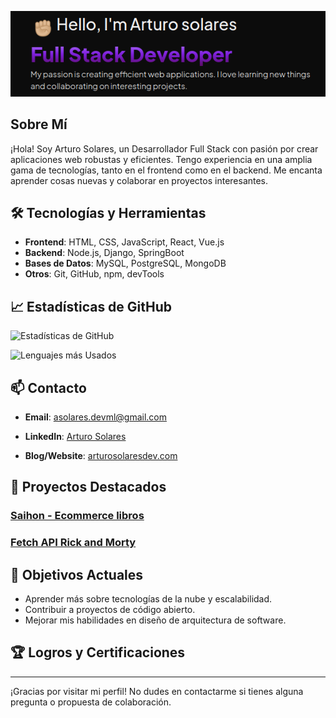 

![Profile Banner](./img/head.png) <!-- Opcional: Añade un enlace a tu imagen de banner -->

## Sobre Mí

¡Hola! Soy Arturo Solares, un Desarrollador Full Stack con pasión por crear aplicaciones web robustas y eficientes. Tengo experiencia en una amplia gama de tecnologías, tanto en el frontend como en el backend. Me encanta aprender cosas nuevas y colaborar en proyectos interesantes.

## 🛠️ Tecnologías y Herramientas

- **Frontend**: HTML, CSS, JavaScript, React, Vue.js
- **Backend**: Node.js, Django, SpringBoot
- **Bases de Datos**: MySQL, PostgreSQL, MongoDB
- **Otros**: Git, GitHub, npm, devTools

## 📈 Estadísticas de GitHub

![Estadísticas de GitHub](https://github-readme-stats.vercel.app/api?username=arthvelc&show_icons=true&theme=radical)

![Lenguajes más Usados](https://github-readme-stats.vercel.app/api/top-langs/?username=arthvelc&layout=compact&theme=radical)

## 📫 Contacto

- **Email**: asolares.devml@gmail.com
- **LinkedIn**: [Arturo Solares](https://www.linkedin.com/in/arturo-solares-527821195/)

- **Blog/Website**: [arturosolaresdev.com](https://arthvelc.github.io/PortafolioDev/)

## 📝 Proyectos Destacados

### [Saihon - Ecommerce libros](https://github.com/sam-alen/saihon)


### [Fetch API Rick and Morty](https://arthvelc.github.io/rick-and-morty-fetch-api/)


<!-- ### [Proyecto 3](https://github.com/TU_USUARIO/proyecto3)
Descripción breve del proyecto, las tecnologías utilizadas y el propósito del proyecto. -->

## 🚀 Objetivos Actuales

- Aprender más sobre tecnologías de la nube y escalabilidad.
- Contribuir a proyectos de código abierto.
- Mejorar mis habilidades en diseño de arquitectura de software.

## 🏆 Logros y Certificaciones

<!-- - Certificación en [Tecnología/Curso] por [Institución].
- [Otro logro relevante]. -->

---

¡Gracias por visitar mi perfil! No dudes en contactarme si tienes alguna pregunta o propuesta de colaboración.

